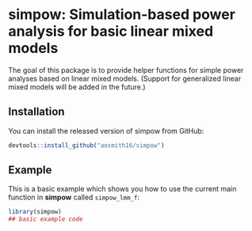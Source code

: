 
# simpow: Simulation-based power analysis for basic linear mixed models

<!-- badges: start -->
<!-- badges: end -->

The goal of this package is to provide helper functions for simple power analyses based on linear mixed models. (Support for generalized linear mixed models will be added in the future.)

## Installation

You can install the released version of simpow from GitHub:

``` r
devtools::install_github("aosmith16/simpow")
```

## Example

This is a basic example which shows you how to use the current main function in **simpow** called `simpow_lmm_f`:

``` r
library(simpow)
## basic example code
```


